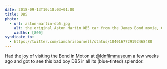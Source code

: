 ```yaml
---
date: 2018-09-13T10:18:03+01:00
title: DB5
photo:
  - url: aston-martin-db5.jpg
    alt: the original Aston Martin DB5 car from the James Bond movie, Goldfinger
    widths: [800]
syndicate_to:
  - https://twitter.com/iamchrisburnell/status/1040167729192468480
---
```


Had the joy of visiting the Bond in Motion at <a href="https://twitter.com/ldnfilmmuseum">@ldnfilmmuseum</a> a few weeks ago and got to see this bad boy DB5 in all its (blue-tinted) splendor.
